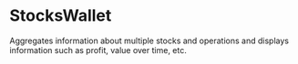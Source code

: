 # StocksWallet
Aggregates information about multiple stocks and operations and displays information such as profit, value over time, etc.
